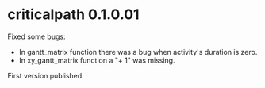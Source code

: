 # criticalpath 0.1.0.01

Fixed some bugs:

- In gantt_matrix function there was a bug when activity's duration is zero.
- In xy_gantt_matrix function a "+ 1" was missing.


First version published.


